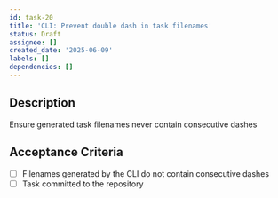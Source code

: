 ```yaml
---
id: task-20
title: 'CLI: Prevent double dash in task filenames'
status: Draft
assignee: []
created_date: '2025-06-09'
labels: []
dependencies: []
---
```

## Description

Ensure generated task filenames never contain consecutive dashes

## Acceptance Criteria
- [ ] Filenames generated by the CLI do not contain consecutive dashes
- [ ] Task committed to the repository
